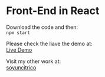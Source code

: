 # Front-End in React

Download the code and then:  
`npm start` 

Please check the liave the demo at:  
[Live Demo](https://soyuncitrico.github.io/react-front/)

Visit my other work at:  
[soyuncitrico](www.soyuncitrico.xyz)